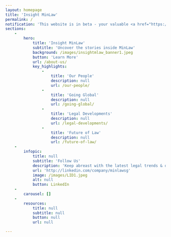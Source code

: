 ```yaml
---
layout: homepage
title: 'Insight MinLaw'
permalink: /
notification: 'This website is in beta - your valuable <a href="https://www.google.com">feedback</a> will help us in improving it.'
sections:
    -
        hero:
            title: 'Insight MinLaw'
            subtitle: 'Uncover the stories inside MinLaw'
            background: /images/insightmlaw_banner1.jpeg
            button: 'Learn More'
            url: /about-us/
            key_highlights:
                -
                    title: 'Our People'
                    description: null
                    url: /our-people/
                -
                    title: 'Going Global'
                    description: null
                    url: /going-global/
                -
                    title: 'Legal Developments'
                    description: null
                    url: /legal-developments/
                -
                    title: 'Future of Law'
                    description: null
                    url: /future-of-law/
    -
        infopic:
            title: null
            subtitle: 'Follow Us'
            description: 'Keep abreast with the latest legal trends & developments'
            url: 'http://linkedin.com/company/minlawsg'
            image: /images/LID1.jpeg
            alt: null
            button: LinkedIn
    -
        carousel: []
    -
        resources:
            title: null
            subtitle: null
            button: null
            url: null

---
```



